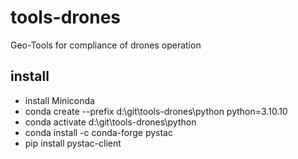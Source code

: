 # tools-drones

Geo-Tools for compliance of drones operation

## install

- install Miniconda
- conda create --prefix d:\git\tools-drones\python python=3.10.10
- conda activate d:\git\tools-drones\python
- conda install -c conda-forge pystac
- pip install pystac-client
